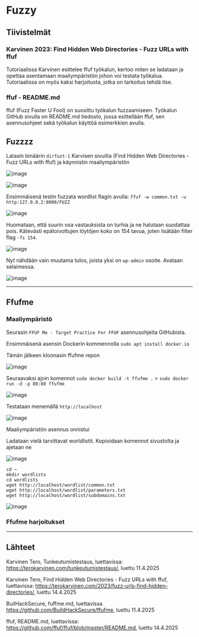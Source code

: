 # Fuzzy

## Tiivistelmät

### Karvinen 2023: Find Hidden Web Directories - Fuzz URLs with ffuf

Tutoriaalissa Karvinen esittelee ffuf työkalun, kertoo miten se ladataan ja opettaa asentamaan maaliympäristön johon voi testata työkalua. 
Tutoriaalissa on myös kaksi harjoitusta, jotka on tarkoitus tehdä itse. 

### ffuf - README.md

ffuf (Fuzz Faster U Fool) on suosittu työkalun fuzzaamiseen. Työkalun GitHub sivulla on README.md tiedosto, jossa esittellään ffuf, sen asennusohjeet sekä työkalun käyttöä esimerkkien avulla. 

## Fuzzzz

Latasin binäärin `dirfuzt-1` Karvisen sivuilta (Find Hidden Web Directories - Fuzz URLs with ffuf) ja käynnistin maaliympäristön

![image](https://github.com/user-attachments/assets/5ebeb73d-43bd-4aae-9fe9-9619ffd19561)

![image](https://github.com/user-attachments/assets/be81ff22-428f-4fe5-981e-b8c6357f35c2)

Ensimmäisenä testin fuzzata wordlist flagin avulla: ```ffuf -w common.txt -u http:127.0.0.2:8000/FUZZ```

![image](https://github.com/user-attachments/assets/9ef96558-ca61-4f10-9c47-8019afed5b80)

Huomataan, että suurin osa vastauksista on turhia ja ne halutaan suodattaa pois. Kätevästi epätoivottujen löytöjen koko on 154 tavua, joten lisätään filter flag `-fs 154`.

![image](https://github.com/user-attachments/assets/e458ae2a-b56b-4f32-841d-bf74f8109f0d)

Nyt nähdään vain muutama tulos, joista yksi on `wp-admin` osoite. Avataan selaimessa. 

![image](https://github.com/user-attachments/assets/17d5b746-eb84-4e3e-8e81-8b1d287a806e)

---

## Ffufme

### Maaliympäristö

Seurasin `FFUF Me - Target Practice For FFUF` asennusohjeita GitHubista. 

Ensimmäisenä asensin Dockerin kommennolla `sudo apt install docker.io`

Tämän jälkeen kloonasin ffufme repon

![image](https://github.com/user-attachments/assets/289f8eff-7c78-4784-ade7-267e4a988380)

Seuraavaksi ajoin komennot `sudo docker build -t ffufme .` > `sudo docker run -d -p 80:80 ffufme`

![image](https://github.com/user-attachments/assets/7e1d1b66-3c17-4fbc-9265-9f0dd479cf9b)

Testataan menemällä `http://localhost`

![image](https://github.com/user-attachments/assets/e3cd9027-f99d-40bd-80ad-12a50319493d)

Maaliympäristön asennus onnistui

Ladataan vielä tarvittavat worldlistit. Kopioidaan komennot sivustolta ja ajetaan ne

![image](https://github.com/user-attachments/assets/ef21c74e-9bdd-4ff6-8ace-f05bb5452b75)

```
cd ~
mkdir wordlists
cd wordlists
wget http://localhost/wordlist/common.txt
wget http://localhost/wordlist/parameters.txt
wget http://localhost/wordlist/subdomains.txt
```

![image](https://github.com/user-attachments/assets/52dd68ee-ad9c-4ea2-9e69-1436e9ab3ae5)

### Ffufme harjoitukset

---

## Lähteet

Karvinen Tero, Tunkeutumistestaus, luettavissa: https://terokarvinen.com/tunkeutumistestaus/, luettu 11.4.2025

Karvinen Tero, Find Hidden Web Directories - Fuzz URLs with ffuf, luettavissa: https://terokarvinen.com/2023/fuzz-urls-find-hidden-directories/, luettu 14.4.2025

BuilHackSecure, fuffme.md, luettavissa https://github.com/BuildHackSecure/ffufme, luettu 11.4.2025

ffuf, README.md, luettavissa: https://github.com/ffuf/ffuf/blob/master/README.md, luettu 14.4.2025
